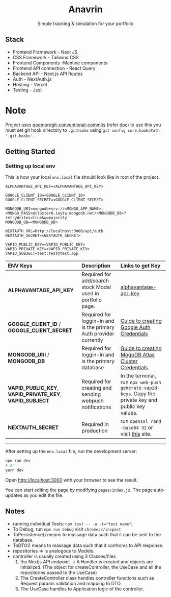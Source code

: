 <div align="center">
    <h1>Anavrin</h1>
    <p>Simple tracking & simulation for your portfolio</p>
</div>

## Stack

* Frontend Framework - Next JS
* CSS Framework - Tailwind CSS
* Frontend Components -Mantine components
* Frontend API connection - React Query
* Backend API - Next.js API Routes 
* Auth - NextAuth.js
* Hosting - Vercel
* Testing - Jest

# Note

Project uses [qoomon/git-conventional-commits](https://github.com/qoomon/git-conventional-commits) (refer [doc](https://gist.github.com/MidasXIV/080e017ccfec9d0c37aff3fb78f1e43b)) to use this you must set git hook directory to `.githooks` using `git config core.hooksPath '.git-hooks'`.

## Getting Started

[google-auth-mongodb-setup-guide]: https://betterprogramming.pub/build-a-note-taking-app-with-google-authentication-in-next-js-f0835d14034e

### Setting up local env

This is how your local `env.local` file should look like in root of the project.

```
ALPHAVANTAGE_API_KEY=<ALPHAVANTAGE_API_KEY>

GOOGLE_CLIENT_ID=<GOOGLE_CLIENT_ID>
GOOGLE_CLIENT_SECRET=<GOOGLE_CLIENT_SECRET>

MONGODB_URI=mongodb+srv://<MONGO_APP_NAME>:<MONGO_PASS>@cluster0.ieyta.mongodb.net/<MONGODB_DB>?retryWrites=true&w=majority
MONGODB_DB=<MONGODB_DB>

NEXTAUTH_URL=http://localhost:3000/api/auth
NEXTAUTH_SECRET=<NEXTAUTH_SECRET>

VAPID_PUBLIC_KEY=<VAPID_PUBLIC_KEY>
VAPID_PRIVATE_KEY=<VAPID_PRIVATE_KEY>
VAPID_SUBJECT=test:test@test.app
```

| ENV Keys | Description | Links to get Key |
| :- | :- | :- |
| **ALPHAVANTAGE_API_KEY** | Required for add/search stock Modal used in portfolio page. | [alphavantage-api-key](https://www.alphavantage.co/support/#api-key) |
| **GOOGLE_CLIENT_ID** / **GOOGLE_CLIENT_SECRET**| Required for loggin-in and is the primary Auth provider currently | [Guide to creating Google Auth Credentials][google-auth-mongodb-setup-guide] |
| **MONGODB_URI** / **MONGODB_DB**| Required for loggin-in and is the primary database | [Guide to creating MogoDB Atlas Cluster Credentials][google-auth-mongodb-setup-guide] |
|**VAPID_PUBLIC_KEY**, **VAPID_PRIVATE_KEY**, **VAPID_SUBJECT**| Required for creating and sending webpush notifications | In the terminal, run `npx web-push generate-vapid-keys`. Copy the private key and public key values. |
|**NEXTAUTH_SECRET**| Required in production  |run `openssl rand -base64 32` or visit [this](https://generate-secret.vercel.app/32) site.|

***

After setting up the `env.local` file, run the development server:

```bash
npm run dev
# or
yarn dev
```

Open [http://localhost:3000](http://localhost:3000) with your browser to see the result.

You can start editing the page by modifying `pages/index.js`. The page auto-updates as you edit the file.

## Notes
* running individual Tests: `npm test -- -u -t="test name"`;
* To Debug, run `npm run debug` visit `chrome://inspect`
* ToPersistence() means to massage data such that it can be sent to the database.
* ToDTO() means to massage data such that it confroms to API response.
* repositories => is analogous to Models.
* controller is usually created using 3 Classes/files
   1. the Nextjs API endpoint -> A Handler is created and objects are initialized. (The object for createController, the UseCase and all the repositories passed to the UseCase) 
   2. The CreateController class handles controller functions such as Request params validation and mapping to DTO.
   3. The UseCase handles to Application logic of the controller.
